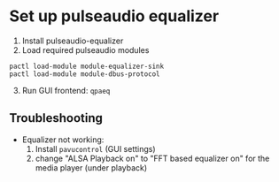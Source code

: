 # Set up pulseaudio equalizer

1. Install pulseaudio-equalizer
2. Load required pulseaudio modules
```
pactl load-module module-equalizer-sink
pactl load-module module-dbus-protocol
```
3. Run GUI frontend: `qpaeq`

## Troubleshooting
* Equalizer not working:
    1. Install `pavucontrol` (GUI settings) 
    2. change "ALSA Playback on" to "FFT based equalizer on" for the media player (under playback)
